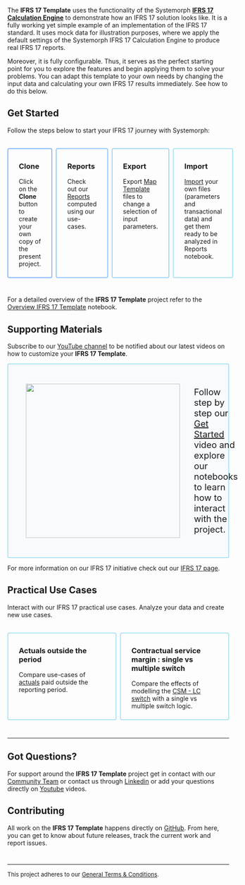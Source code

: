 <!---
https://stacdnsmcwe.blob.core.windows.net/content/IFRS17CalculationEngine/Images/IFRS17Template/IFRS17Template.png
Abstract: Powered by our IFRS 17 Calculation Engine, provides a fully customizable implementation of the IFRS 17 standard. It contains mock data which serve as starting point to explore our IFRS 17 results immediately. This is the entry point project for working on your IFRS 17 reports. 
--->

The **IFRS 17 Template** uses the functionality of the Systemorph [**IFRS 17 Calculation Engine**](https://portal.systemorph.cloud/project/ifrs17) to demonstrate how an IFRS 17 solution looks like. It is a fully working yet simple example of an implementation of the IFRS 17 standard. It uses mock data for illustration purposes, where we apply the default settings of the Systemorph IFRS 17 Calculation Engine to produce real IFRS 17 reports.

Moreover, it is fully configurable. Thus, it serves as the perfect starting point for you to explore the features and begin applying them to solve your problems. You can adapt this template to your own needs by changing the input data and calculating your own IFRS 17 results immediately. See how to do this below.


## Get Started
Follow the steps below to start your IFRS 17 journey with Systemorph:

<div style="display:grid; grid-gap: 8px; grid-auto-flow: column; grid-template-columns: repeat(4, 1fr); margin: 32px 0 40px;">

<div style="border: 2px solid #80B8FF; border-radius: 4px; padding: 6px 24px 8px;">

### Clone

Click on the **Clone** button to create your own copy of the present project.

</div>
<div style="border: 2px solid #8FC7FA; border-radius: 4px; padding: 6px 24px 8px">

### Reports

Check out our [Reports](./Report/Reports) computed using our use-cases.

</div>
<div style="border: 2px solid #9DD6F6; border-radius: 4px; padding: 6px 24px 8px">

### Export

Export [Map Template](./Export/MapTemplate) files to change a selection of input parameters.

</div>
<div style="border: 2px solid #AAE2F2; border-radius: 4px; padding: 6px 24px 8px">

### Import

[Import](./Import/CloseImportTemplate) your own files (parameters and transactional data) and get them ready to be analyzed in Reports notebook.

</div>

</div>

For a detailed overview of the **IFRS 17 Template** project refer to the [Overview IFRS 17 Template](./OverviewIFRS17Template) notebook.

## Supporting Materials
Subscribe to our [YouTube channel](https://www.youtube.com/@systemorph) to be notified about our latest videos on how to customize your **IFRS 17 Template**.

<div style="background-color: rgba(204, 227, 255, 0.1); padding: 24px 40px; border: 2px solid #AAE2F2; border-radius: 4px; display: grid; grid-gap: 32px; grid-auto-flow: column; align-items: center; font-size: 20px;">

[<img src="https://stacdnsmcwe.blob.core.windows.net/content/IFRS17CalculationEngine/Images/IFRS17Template/SM-youtube-preview-SFTE02.png"  width="350" style="display:block">](https://youtu.be/WQFn58gFhaM)

Follow step by step our [Get Started](https://youtu.be/WQFn58gFhaM) video and explore our notebooks to learn how to interact with the project.

</div>

For more information on our IFRS 17 initiative check out our [IFRS 17 page](https://systemorph.com/).

## Practical Use Cases

Interact with our IFRS 17 practical use cases. Analyze your data and create new use cases.

<div style="display:grid; grid-gap: 8px; grid-auto-flow: column; grid-template-columns: repeat(2, 1fr); margin: 32px 0 40px;">

<div style="border: 2px solid #AAE2F2; border-radius: 4px; padding: 6px 24px 8px">

### Actuals outside the period

Compare use-cases of [actuals](./PracticalUseCases/ActualsOutsideThePeriod/ActualsUseCaseReports) paid outside the reporting period.

</div>
<div style="border: 2px solid #AAE2F2; border-radius: 4px; padding: 6px 24px 8px">

### Contractual service margin : single vs multiple switch

Compare the effects of modelling the [CSM - LC switch](./PracticalUseCases/SingleVsMultipleCsmSwitch/CsmSwitchReports) with a single vs multiple switch logic.

</div>

</div>


<hr style="border-bottom: 0; border-top: 1px solid rgba(0,0,0,0.15); height: 0; margin-top: 40px;" />

## Got Questions?

For support around the **IFRS 17 Template** project get in contact with our [Community Team]( https://systemorph.cloud/community) or contact us through [Linkedin](https://www.linkedin.com/company/systemorph) or add your questions directly on [Youtube](https://www.youtube.com/@systemorph) videos.

## Contributing

All work on the **IFRS 17 Template** happens directly on [GitHub](https://github.com/Systemorph/IFRS17CalculationEngine). From here, you can get to know about future releases, track the current work and report issues. 

<hr style="border-bottom: 0; border-top: 1px solid rgba(0,0,0,0.15); height: 0; margin-top: 40px;" />

<div style="font-size: 13px">

This project adheres to our [General Terms & Conditions](https://systemorph.cloud/general-terms-and-conditions/).

</div>